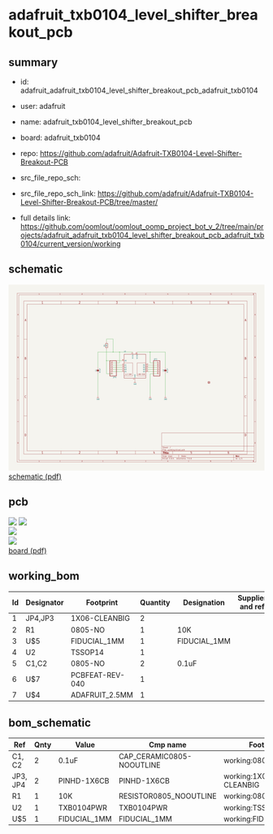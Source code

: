 # adafruit_txb0104_level_shifter_breakout_pcb
 
## summary 
* id: adafruit_adafruit_txb0104_level_shifter_breakout_pcb_adafruit_txb0104
* user: adafruit
* name: adafruit_txb0104_level_shifter_breakout_pcb
* board: adafruit_txb0104
* repo: https://github.com/adafruit/Adafruit-TXB0104-Level-Shifter-Breakout-PCB



* src_file_repo_sch: 
* src_file_repo_sch_link: https://github.com/adafruit/Adafruit-TXB0104-Level-Shifter-Breakout-PCB/tree/master/
* full details link: https://github.com/oomlout/oomlout_oomp_project_bot_v_2/tree/main/projects/adafruit_adafruit_txb0104_level_shifter_breakout_pcb_adafruit_txb0104/current_version/working  

## schematic  
![](working_schematic_600.png)  
[schematic (pdf)](working_schematic.pdf) 






















## pcb  
![](working_3d_600.png) 
![](working_3d_front_600.png)  
![](working_3d_back_600.png)  
![](working_600.png)  
[board (pdf)](working.pdf)  

## working_bom
| Id | Designator | Footprint | Quantity | Designation | Supplier and ref |  | None | 
| --- | --- | --- | --- | --- | --- | --- | --- | 
| 1 | JP4,JP3 | 1X06-CLEANBIG | 2 |  |  |  | [''] | 
| 2 | R1 | 0805-NO | 1 | 10K |  |  | [''] | 
| 3 | U$5 | FIDUCIAL_1MM | 1 | FIDUCIAL_1MM |  |  | [''] | 
| 4 | U2 | TSSOP14 | 1 |  |  |  | [''] | 
| 5 | C1,C2 | 0805-NO | 2 | 0.1uF |  |  | [''] | 
| 6 | U$7 | PCBFEAT-REV-040 | 1 |  |  |  | [''] | 
| 7 | U$4 | ADAFRUIT_2.5MM | 1 |  |  |  | [''] | 


## bom_schematic
| Ref | Qnty | Value | Cmp name | Footprint | Description | Vendor | DNP | 
| --- | --- | --- | --- | --- | --- | --- | --- | 
| C1, C2 | 2 | 0.1uF | CAP_CERAMIC0805-NOOUTLINE | working:0805-NO |  |  |  | 
| JP3, JP4 | 2 | PINHD-1X6CB | PINHD-1X6CB | working:1X06-CLEANBIG |  |  |  | 
| R1 | 1 | 10K | RESISTOR0805_NOOUTLINE | working:0805-NO |  |  |  | 
| U2 | 1 | TXB0104PWR | TXB0104PWR | working:TSSOP14 |  |  |  | 
| U$5 | 1 | FIDUCIAL_1MM | FIDUCIAL_1MM | working:FIDUCIAL_1MM |  |  |  | 



